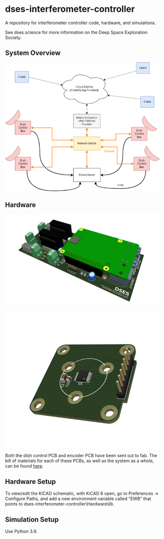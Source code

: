 # dses-interferometer-controller
A repository for interferometer controller code, hardware, and simulations. 

See dses.science for more information on the Deep Space Exploration Society.

## System Overview

![System Overview Diagram](https://github.com/sailedeer/dses-interferometer-controller/blob/main/Documentation/Images/System-Overview.png?raw=true)

## Hardware
![Dish Control PCB](https://github.com/sailedeer/dses-interferometer-controller/blob/main/Documentation/Images/Dish-Control-PCB.png?raw=true)

![Encoder PCB](https://github.com/sailedeer/dses-interferometer-controller/blob/main/Documentation/Images/Encoder-PCB.png?raw=true)

Both the dish control PCB and encoder PCB have been sent out to fab. The bill of materials for each of these PCBs, as well as the system as a whole, can be found [here](https://docs.google.com/spreadsheets/d/1BclJA9Vqp6U5VNtGhfOCnUhMfViFTNw0S3vL4EeDwUc/edit?usp=sharing).

## Hardware Setup
To view/edit the KiCAD schematic, with KiCAD 6 open, go to Preferences -> Configure Paths, and add a new environment variable called "EWB" that points to dses-interferometer-controller\Hardware\lib.

## Simulation Setup
Use Python 3.9.
